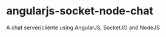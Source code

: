 angularjs-socket-node-chat
==========================

A chat server/cliente using AngularJS, Socket.IO and NodeJS
